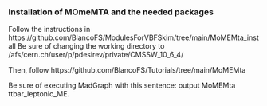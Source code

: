 <h3> Installation of MOmeMTA and the needed packages </h3>
<p> Follow the instructions in <url> https://github.com/BlancoFS/ModulesForVBFSkim/tree/main/MoMEMta_install </url> 
Be sure of changing the working directory to /afs/cern.ch/user/p/pdesirev/private/CMSSW_10_6_4/ </p>
<p> Then, follow <url> https://github.com/BlancoFS/Tutorials/tree/main/MoMEMta </url> </p>
Be sure of executing MadGraph with this sentence: output MoMEMta ttbar_leptonic_ME.
